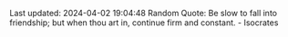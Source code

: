 Last updated: 2024-04-02 19:04:48
Random Quote: Be slow to fall into friendship; but when thou art in, continue firm and constant. - Isocrates